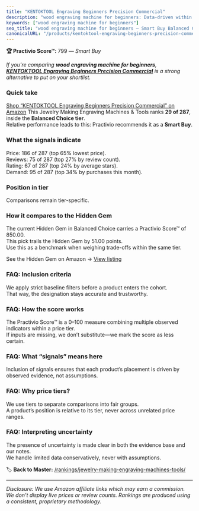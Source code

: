 ```yaml
---
title: "KENTOKTOOL Engraving Beginners Precision Commercial"
description: "wood engraving machine for beginners: Data-driven within Balanced Choice ranking using the Practivio Score™. Positioned by quality, value, demand, findability,…"
keywords: ["wood engraving machine for beginners"]
seo_title: "wood engraving machine for beginners — Smart Buy Balanced Choice (2025)"
canonicalURL: "/products/kentoktool-engraving-beginners-precision-commercial-B0D4LTBJ1Y/"
---
```


**🏆 Practivio Score™:** 799 — _Smart Buy_


*If you're comparing **wood engraving machine for beginners**, **[KENTOKTOOL Engraving Beginners Precision Commercial](https://www.amazon.com/dp/B0D4LTBJ1Y?tag=practivio-20)** is a strong alternative to put on your shortlist.*
### Quick take
[Shop “KENTOKTOOL Engraving Beginners Precision Commercial” on Amazon](https://www.amazon.com/dp/B0D4LTBJ1Y?tag=practivio-20)
This Jewelry Making Engraving Machines & Tools ranks **29 of 287**, inside the **Balanced Choice tier**.  
Relative performance leads to this: Practivio recommends it as a **Smart Buy**.

### What the signals indicate
Price: 186 of 287 (top 65% lowest price).  
Reviews: 75 of 287 (top 27% by review count).  
Rating: 67 of 287 (top 24% by average stars).  
Demand: 95 of 287 (top 34% by purchases this month).

### Position in tier
Comparisons remain tier-specific.

### How it compares to the Hidden Gem
The current Hidden Gem in Balanced Choice carries a Practivio Score™ of 850.00.  
This pick trails the Hidden Gem by 51.00 points.  
Use this as a benchmark when weighing trade-offs within the same tier.  

See the Hidden Gem on Amazon → [View listing](https://www.amazon.com/dp/B01M1SJNVU?tag=practivio-20)

### FAQ: Inclusion criteria
We apply strict baseline filters before a product enters the cohort.  
That way, the designation stays accurate and trustworthy.

### FAQ: How the score works
The Practivio Score™ is a 0–100 measure combining multiple observed indicators within a price tier.  
If inputs are missing, we don’t substitute—we mark the score as less certain.

### FAQ: What “signals” means here
Inclusion of signals ensures that each product’s placement is driven by observed evidence, not assumptions.

### FAQ: Why price tiers?
We use tiers to separate comparisons into fair groups.  
A product’s position is relative to its tier, never across unrelated price ranges.

### FAQ: Interpreting uncertainty
The presence of uncertainty is made clear in both the evidence base and our notes.  
We handle limited data conservatively, never with assumptions.


🏷️ **Back to Master:** [/rankings/jewelry-making-engraving-machines-tools/](/rankings/jewelry-making-engraving-machines-tools/)

---
_Disclosure: We use Amazon affiliate links which may earn a commission. We don’t display live prices or review counts. Rankings are produced using a consistent, proprietary methodology._
